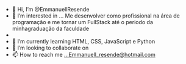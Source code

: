 - 👋 Hi, I’m @EmmanuellResende
- 👀 I’m interested in ... Me desenvolver como profissional na área de programação e me tornar um FullStack até o periodo da minhagraduação da faculdade
-
- 🌱 I’m currently learning HTML, CSS, JavaScript e Python
- 💞️ I’m looking to collaborate on 
- 📫 How to reach me ...Emmanuell_resende@hotmail.com 

<!---
EmmanuellResende/EmmanuellResende is a ✨ special ✨ repository because its `README.md` (this file) appears on your GitHub profile.
You can click the Preview link to take a look at your changes.
--->
